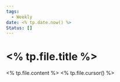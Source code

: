 ```yaml
---
tags:
  - Weekly
date: <% tp.date.now() %>
Status: []
---
```

# <% tp.file.title %>

<% tp.file.content %>
<% tp.file.cursor() %>